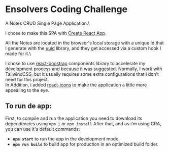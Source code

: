 # Ensolvers Coding Challenge

A Notes CRUD Single Page Application.\

I chose to make this SPA with [Create React App](https://github.com/facebook/create-react-app).

All the Notes are located in the browser's local storage with a unique Id that I generate with the [uuid](https://www.npmjs.com/package/uuid) library, and they get accessed via a custom hook I made for it.\

I chose to use [react-boostrap](https://www.npmjs.com/package/react-bootstrap) components library to accelerate my development process and because it was suggested. Normally, I work with TailwindCSS, but it usually requires some extra configurations that I don't need for this project.\
In Addition, i added [react-icons](https://www.npmjs.com/package/react-icons) to make the application a little more appealing to the eye.


## To run de app:
First, to compile and run the application you need to download its dependencies using `npm i` or `npm install`
After that, and as i'm using CRA, you can use it's default commands:

- **`npm start`** to run the app in the development mode.
- **`npm run build`** to build app for production in an optimized build folder.